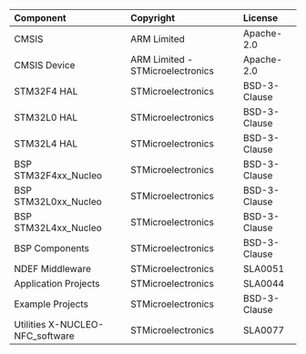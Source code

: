 | Component                               | Copyright 						  | License   |              			
|:---------                               |:-------                 		  |:----------|
| CMSIS                           	      | ARM Limited 					  | Apache-2.0 |  		    	
| CMSIS Device                    		  | ARM Limited - STMicroelectronics  | Apache-2.0 |  	            
| STM32F4 HAL                     		  | STMicroelectronics 				  | BSD-3-Clause |				
| STM32L0 HAL                     		  | STMicroelectronics      		  | BSD-3-Clause |	
| STM32L4 HAL                     		  | STMicroelectronics 				  | BSD-3-Clause |					
| BSP STM32F4xx_Nucleo            		  | STMicroelectronics 				  | BSD-3-Clause |				
| BSP STM32L0xx_Nucleo            		  | STMicroelectronics  			  | BSD-3-Clause |				
| BSP STM32L4xx_Nucleo                    | STMicroelectronics 				  | BSD-3-Clause |           		
| BSP Components                  		  | STMicroelectronics 				  | BSD-3-Clause |          		
| NDEF Middleware                    	  | STMicroelectronics                | SLA0051      |     			
| Application Projects      			  | STMicroelectronics 			      | SLA0044      |    			   
| Example Projects      			  	  | STMicroelectronics  	    	  | BSD-3-Clause |
| Utilities X-NUCLEO-NFC_software      	  | STMicroelectronics 			      | SLA0077      |			

